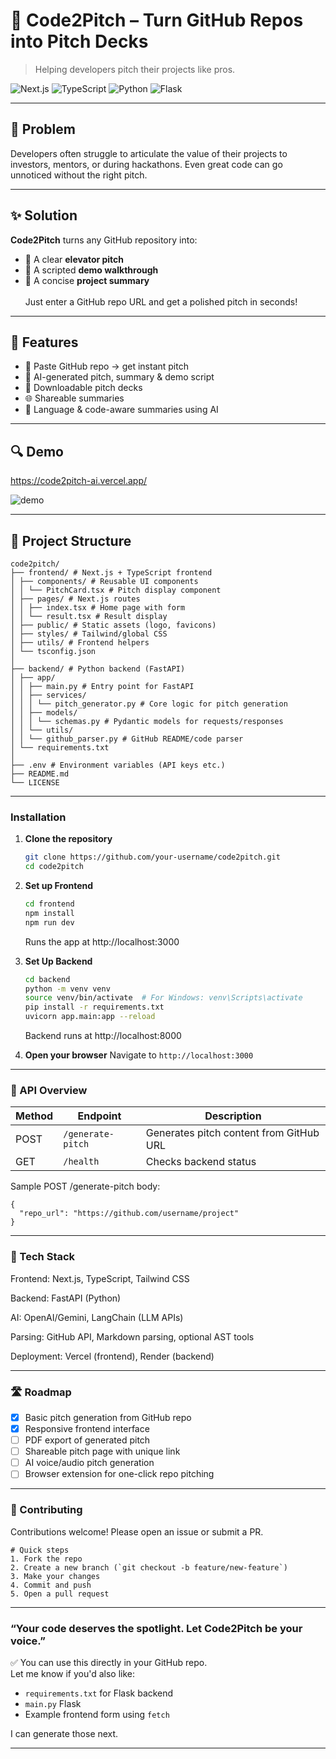 # 🚀 Code2Pitch – Turn GitHub Repos into Pitch Decks

> Helping developers pitch their projects like pros.

![Next.js](https://img.shields.io/badge/Frontend-Next.js-blue?logo=next.js)
![TypeScript](https://img.shields.io/badge/Language-TypeScript-blue?logo=typescript)
![Python](https://img.shields.io/badge/Backend-Python-yellow?logo=python)
![Flask](https://img.shields.io/badge/API-Flask-000000?logo=flask)


---

## 🧠 Problem

Developers often struggle to articulate the value of their projects to investors, mentors, or during hackathons. Even great code can go unnoticed without the right pitch.

---

## ✨ Solution

**Code2Pitch** turns any GitHub repository into:

- 📣 A clear **elevator pitch**
- 🎥 A scripted **demo walkthrough**
- 📝 A concise **project summary**  
&nbsp;  
Just enter a GitHub repo URL and get a polished pitch in seconds!

---

## 🌟 Features

- 🔗 Paste GitHub repo → get instant pitch
- 🤖 AI-generated pitch, summary & demo script
- 📜 Downloadable pitch decks
- 🌐 Shareable summaries
- 🧠 Language & code-aware summaries using AI

---

## 🔍 Demo

https://code2pitch-ai.vercel.app/

![demo](./assets/code2pitch-demo.gif)

---

## 📁 Project Structure

```
code2pitch/
├── frontend/ # Next.js + TypeScript frontend
│ ├── components/ # Reusable UI components
│ │ └── PitchCard.tsx # Pitch display component
│ ├── pages/ # Next.js routes
│ │ ├── index.tsx # Home page with form
│ │ └── result.tsx # Result display
│ ├── public/ # Static assets (logo, favicons)
│ ├── styles/ # Tailwind/global CSS
│ ├── utils/ # Frontend helpers
│ └── tsconfig.json
│
├── backend/ # Python backend (FastAPI)
│ ├── app/
│ │ ├── main.py # Entry point for FastAPI
│ │ ├── services/
│ │ │ └── pitch_generator.py # Core logic for pitch generation
│ │ ├── models/
│ │ │ └── schemas.py # Pydantic models for requests/responses
│ │ └── utils/
│ │ └── github_parser.py # GitHub README/code parser
│ └── requirements.txt
│
├── .env # Environment variables (API keys etc.)
├── README.md
└── LICENSE
```

---

### Installation

1. **Clone the repository**
   ```bash
   git clone https://github.com/your-username/code2pitch.git
   cd code2pitch
   ```

2. **Set up Frontend**
   ```bash
   cd frontend
   npm install
   npm run dev
   ```
   Runs the app at http://localhost:3000

3. **Set Up Backend**
   ```bash
   cd backend
   python -m venv venv
   source venv/bin/activate  # For Windows: venv\Scripts\activate
   pip install -r requirements.txt
   uvicorn app.main:app --reload
   ```
   Backend runs at http://localhost:8000

4. **Open your browser**
   Navigate to
   `http://localhost:3000`

---

### 📡 API Overview

| Method | Endpoint          | Description                             |
| ------ | ----------------- | --------------------------------------- |
| POST   | `/generate-pitch` | Generates pitch content from GitHub URL |
| GET    | `/health`         | Checks backend status                   |

Sample POST /generate-pitch body:
```
{
  "repo_url": "https://github.com/username/project"
}
```

---
### 🧰 Tech Stack
Frontend: Next.js, TypeScript, Tailwind CSS

Backend: FastAPI (Python)

AI: OpenAI/Gemini, LangChain (LLM APIs)

Parsing: GitHub API, Markdown parsing, optional AST tools

Deployment: Vercel (frontend), Render (backend)

---
### 🛣️ Roadmap

- [x] Basic pitch generation from GitHub repo
- [x] Responsive frontend interface
- [ ] PDF export of generated pitch
- [ ] Shareable pitch page with unique link
- [ ] AI voice/audio pitch generation
- [ ] Browser extension for one-click repo pitching

---
### 🤝 Contributing
Contributions welcome!
Please open an issue or submit a PR.
```
# Quick steps
1. Fork the repo
2. Create a new branch (`git checkout -b feature/new-feature`)
3. Make your changes
4. Commit and push
5. Open a pull request
```

---

### “Your code deserves the spotlight. Let Code2Pitch be your voice.”

✅ You can use this directly in your GitHub repo.  
Let me know if you'd also like:

- `requirements.txt` for Flask backend  
- `main.py` Flask  
- Example frontend form using `fetch`

I can generate those next.

---



